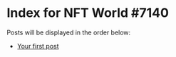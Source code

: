 # Index for NFT World #7140
Posts will be displayed in the order below:

- [Your first post](./001-first.md)


